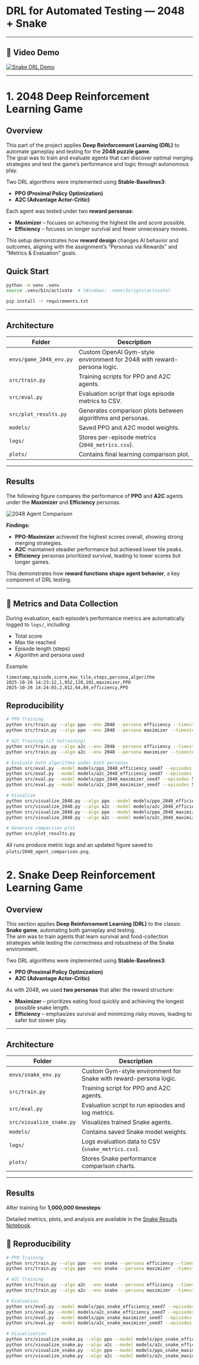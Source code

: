 # DRL for Automated Testing — 2048 + Snake

---

## 🎥 Video Demo
[![Snake DRL Demo](https://img.youtube.com/vi/YOUR_VIDEO_ID/0.jpg)](https://www.youtube.com/watch?v=XVizDZ8iKxQ)

---

# 1. 2048 Deep Reinforcement Learning Game 

##  Overview
This part of the project applies **Deep Reinforcement Learning (DRL)** to automate gameplay and testing for the **2048 puzzle game**.  
The goal was to train and evaluate agents that can discover optimal merging strategies and test the game’s performance and logic through autonomous play.

Two DRL algorithms were implemented using **Stable-Baselines3**:
- **PPO (Proximal Policy Optimization)**
- **A2C (Advantage Actor-Critic)**

Each agent was tested under two **reward personas**:
- **Maximizer** – focuses on achieving the highest tile and score possible.  
- **Efficiency** – focuses on longer survival and fewer unnecessary moves.

This setup demonstrates how **reward design** changes AI behavior and outcomes, aligning with the assignment’s “Personas via Rewards” and “Metrics & Evaluation” goals.


## Quick Start
```bash
python -m venv .venv
source .venv/bin/activate  # (Windows: .venv\Scripts\activate)

pip install -r requirements.txt

```
---

## Architecture
| Folder | Description |
|---------|-------------|
| `envs/game_2048_env.py` | Custom OpenAI Gym-style environment for 2048 with reward-persona logic. |
| `src/train.py` | Training scripts for PPO and A2C agents. |
| `src/eval.py` | Evaluation script that logs episode metrics to CSV. |
| `src/plot_results.py` | Generates comparison plots between algorithms and personas. |
| `models/` | Saved PPO and A2C model weights. |
| `logs/` | Stores per-episode metrics (`2048_metrics.csv`). |
| `plots/` | Contains final learning comparison plot. |

---


## Results

The following figure compares the performance of **PPO** and **A2C** agents under the **Maximizer** and **Efficiency** personas.

![2048 Agent Comparison](plots/2048_agent_comparison.png)

**Findings:**
- **PPO-Maximizer** achieved the highest scores overall, showing strong merging strategies.  
- **A2C** maintained steadier performance but achieved lower tile peaks.  
- **Efficiency** personas prioritized survival, leading to lower scores but longer games.  

This demonstrates how **reward functions shape agent behavior**, a key component of DRL testing.

---

## 🧾 Metrics and Data Collection
During evaluation, each episode’s performance metrics are automatically logged to `logs/`, including:
- Total score  
- Max tile reached  
- Episode length (steps)  
- Algorithm and persona used  

Example:
```
timestamp,episode,score,max_tile,steps,persona,algorithm
2025-10-26 14:23:12,1,952,128,101,maximizer,PPO
2025-10-26 14:24:03,2,812,64,89,efficiency,PPO
```

## Reproducibility
```bash
# PPO Training 
python src/train.py --algo ppo --env 2048 --persona efficiency --timesteps 20000 --seed 7
python src/train.py --algo ppo --env 2048 --persona maximizer --timesteps 20000 --seed 7

# A2C Training (if retraining)
python src/train.py --algo a2c --env 2048 --persona efficiency --timesteps 20000 --seed 7
python src/train.py --algo a2c --env 2048 --persona maximizer --timesteps 20000 --seed 7

# Evaluate both algorithms under both personas
python src/eval.py --model models/ppo_2048_efficiency_seed7 --episodes 50 --persona efficiency --env 2048
python src/eval.py --model models/a2c_2048_efficiency_seed7 --episodes 50 --persona efficiency --env 2048
python src/eval.py --model models/ppo_2048_maximizer_seed7 --episodes 50 --persona maximizer --env 2048
python src/eval.py --model models/a2c_2048_maximizer_seed7 --episodes 50 --persona maximizer --env 2048

# Visualize
python src/visualize_2048.py --algo ppo --model models/ppo_2048_efficiency_seed7 --persona efficiency
python src/visualize_2048.py --algo a2c --model models/a2c_2048_efficiency_seed7 --persona efficiency
python src/visualize_2048.py --algo ppo --model models/ppo_2048_maximizer_seed7 --persona maximizer
python src/visualize_2048.py --algo a2c --model models/a2c_2048_maximizer_seed7 --persona maximizer

# Generate comparison plot
python src/plot_results.py

```

All runs produce metric logs and an updated figure saved to `plots/2048_agent_comparison.png`.

# 2. Snake Deep Reinforcement Learning Game

## Overview
This section applies **Deep Reinforcement Learning (DRL)** to the classic **Snake game**, automating both gameplay and testing.  
The aim was to train agents that learn survival and food-collection strategies while testing the correctness and robustness of the Snake environment.

Two DRL algorithms were implemented using **Stable-Baselines3**:
- **PPO (Proximal Policy Optimization)**
- **A2C (Advantage Actor-Critic)**

As with 2048, we used **two personas** that alter the reward structure:
- **Maximizer** – prioritizes eating food quickly and achieving the longest possible snake length.  
- **Efficiency** – emphasizes survival and minimizing risky moves, leading to safer but slower play.

---

## Architecture
| Folder | Description |
|---------|-------------|
| `envs/snake_env.py` | Custom Gym-style environment for Snake with reward-persona logic. |
| `src/train.py` | Training script for PPO and A2C agents. |
| `src/eval.py` | Evaluation script to run episodes and log metrics. |
| `src/visualize_snake.py` | Visualizes trained Snake agents. |
| `models/` | Contains saved Snake model weights. |
| `logs/` | Logs evaluation data to CSV (`snake_metrics.csv`). |
| `plots/` | Stores Snake performance comparison charts. |

---

## Results
After training for **1,000,000 timesteps**: 

Detailed metrics, plots, and analysis are available in the [Snake Results Notebook](notebooks/snake_analytics.ipynb).

## 🧾 Reproducibility

```bash
# PPO Training
python src/train.py --algo ppo --env snake --persona efficiency --timesteps 1000000 --seed 7
python src/train.py --algo ppo --env snake --persona maximizer --timesteps 1000000 --seed 7

# A2C Training
python src/train.py --algo a2c --env snake --persona efficiency --timesteps 1000000 --seed 7
python src/train.py --algo a2c --env snake --persona maximizer --timesteps 1000000 --seed 7

# Evaluation
python src/eval.py --model models/ppo_snake_efficiency_seed7 --episodes 50 --persona efficiency --env snake
python src/eval.py --model models/a2c_snake_efficiency_seed7 --episodes 50 --persona efficiency --env snake
python src/eval.py --model models/ppo_snake_maximizer_seed7 --episodes 50 --persona maximizer --env snake
python src/eval.py --model models/a2c_snake_maximizer_seed7 --episodes 50 --persona maximizer --env snake

# Visualization
python src/visualize_snake.py --algo ppo --model models/ppo_snake_efficiency_seed7 --persona efficiency
python src/visualize_snake.py --algo a2c --model models/a2c_snake_efficiency_seed7 --persona efficiency
python src/visualize_snake.py --algo ppo --model models/ppo_snake_maximizer_seed7 --persona maximizer
python src/visualize_snake.py --algo a2c --model models/a2c_snake_maximizer_seed7 --persona maximizer
